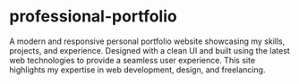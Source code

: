 # professional-portfolio
A modern and responsive personal portfolio website showcasing my skills, projects, and experience. Designed with a clean UI and built using the latest web technologies to provide a seamless user experience. This site highlights my expertise in web development, design, and freelancing.
